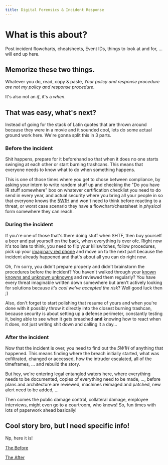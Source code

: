 ```yaml
---
title: Digital Forensics & Incident Response
---
```


# What is this about?
Post incident flowcharts, cheatsheets, Event IDs, things to look at and for, ... will end up here.

## Memorize these two things.
Whatever you do, read, copy & paste, *Your policy and response procedure are not my policy and response procedure*.

It's also not an *if*, it's a *when*.


## That was easy, what's next?
Instead of going for the stack of Latin quotes that are thrown around because they were in a movie and it sounded cool, lets do some actual ground work here. We're gonna split this in 3 parts.

### Before the incident
Shit happens, prepare for it beforehand so that when it does no one starts swinging at each other or start burning trashcans. This means that everyone needs to know what to do when something happens.

This is one of those times where you get to chose between compliance, by asking your intern to write random stuff up and checking the "Do you have IR stuff somewhere" box on whatever certification checklist you need to do send in every year, and actual security where you bring all your people in so that everyone knows the [5W1H](https://en.wikipedia.org/wiki/Five_Ws) and won't need to think before reacting to a threat, or worst case scenario they have a flowchart/cheatsheet in *physical* form somewhere they can reach.

### During the incident
If you're one of those that's there doing stuff when SHTF, then buy yourself a beer and pat yourself on the back, when everything is over ofc. Right now it's too late to think, you need to flip your killswitches, follow procedures, pick up your [imaginary red phone](https://en.wikipedia.org/wiki/Moscow-Washington_hotline) and move on to the next part because the incident already happened and that's about all you can do right now.

Oh, I'm sorry, you didn't prepare properly and didn't brainstorm the procedures before the incident? 
You haven't walked through your [known knowns and unknown unknowns](https://en.wikipedia.org/wiki/There_are_known_knowns) and reviewed them regularly? You have every threat imaginable written down somewhere but aren't actively looking for solutions because *it's cool we've accepted the risk*? Well good luck then ;)

Also, don't forget to start polishing that resume of yours and when you're done with it possibly throw it directly into the closest burning trashcan, because security is about setting up a defense perimeter, constantly testing it, being able to see when it gets breached **and** knowing how to react when it does, not just writing shit down and calling it a day...

### After the incident
Now that the incident is over, you need to find out the *5W1H* of anything that happened. This means finding where the breach initially started, what was exfiltrated, changed or accessed, how the intruder escalated, all of the timeframes, ... and rebuild the story. 

But hey, we're entering legal entangled waters here, where everything needs to be documented, copies of everything need to be made, ..., before plans and architecture are reviewed, machines reimaged and patched, new alert need to be added, ...

Then comes the public damage control, collateral damage, employee interviews, might even go to a courtroom, who knows! So, fun times with lots of paperwork ahead basically!

## Cool story bro, but I need specific info!
Np, here it is!

[The Before](./before)

[The After](./after)
